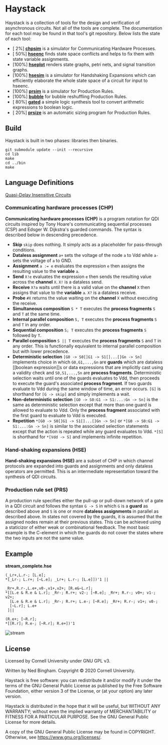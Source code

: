 # Haystack

Haystack is a collection of tools for the design and verification of
asynchronous circuits. Not all of the tools are complete. The documentation for
each tool may be found in that tool's git repository. Below lists the state of
each tool:

 - [  2%] [**chpsim**](https://github.com/broccolimicro/chpsim/) is a simulator for Communicating Hardware Processes.
 - [ 50%] [**hseenc**](https://github.com/broccolimicro/hseenc/) finds state space conflicts and helps to fix them with state variable assignments.
 - [100%] [**hseplot**](https://github.com/broccolimicro/hseplot/) renders state graphs, petri nets, and signal transition graphs.
 - [100%] [**hsesim**](https://github.com/broccolimicro/hsesim/) is a simulator for Handshaking Expansions which can efficiently elaborate the whole state space of a circuit for input to hseenc.
 - [100%] [**prsim**](https://github.com/broccolimicro/prsim/) is a simulator for Production Rules.
 - [100%] [**bubble**](https://github.com/broccolimicro/bubble/) for bubble reshuffling Production Rules.
 - [ 80%] [**gated**](https://github.com/broccolimicro/gated/) a simple logic synthesis tool to convert arithmetic expressions to boolean logic.
 - [ 20%] [**prsize**](https://github.com/broccolimicro/prsize/) is an automatic sizing program for Production Rules.

## Build

Haystack is built in two phases: libraries then binaries.

```
git submodule update --init --recursive
cd lib
make
cd ../bin
make
```

## Language Definitions
[Quasi-Delay Insensitive Circuits](https://en.wikipedia.org/wiki/Quasi-delay-insensitive_circuit)

### Communicating hardware processes (CHP)

**Communicating hardware processes (CHP)** is a program notation for QDI circuits inspired by Tony Hoare's communicating sequential processes (CSP) and Edsger W. Dijkstra's guarded commands. The syntax is described below in descending precedence.

* **Skip** `skip` does nothing. It simply acts as a placeholder for pass-through conditions.
* **Dataless assignment** `a+` sets the voltage of the node `a` to Vdd while `a-` sets the voltage of `a` to GND.
* **Assignment** `a := e` evaluates the expression `e` then assigns the resulting value to the **variable** `a`.
* **Send** `X!e` evaluates the expression `e` then sends the resulting value across the **channel** `X`. `X!` is a dataless send.
* **Receive** `X?a` waits until there is a valid value on the **channel** `X` then assigns that value to the **variable** `a`. `X?` is a dataless receive.
* **Probe** `#X` returns the value waiting on the **channel** `X` without executing the receive.
* **Simultaneous composition** `S * T` executes the **process fragments** `S` and `T` at the same time.
* **Internal parallel composition** `S, T` executes the **process fragments** `S` and `T` in any order.
* **Sequential composition** `S; T` executes the **process fragments** `S` followed by `T`.
* **Parallel composition** `S || T` executes the **process fragments** `S` and `T` in any order. This is functionally equivalent to internal parallel composition but with lower precedence.
* **Deterministic selection** `[G0 -> S0[]G1 -> S1[]...[]Gn -> Sn]` implements choice in which `G0,G1,...,Gn` are **guards** which are dataless [[boolean expression]]s or data expressions that are implicitly cast using a validity check and `S0,S1,...,Sn` are **process fragments**. Deterministic selection waits until one of the guards evaluates to Vdd, then proceeds to execute the guard's associated **process fragment**. If two guards evaluate to Vdd during the same window of time, an error occurs. `[G]` is shorthand for `[G -> skip]` and simply implements a wait.
* **Non-deterministic selection** `[G0 -> S0:G1 -> S1:...:Gn -> Sn]` is the same as deterministic selection except that more than one guard is allowed to evaluate to Vdd. Only the **process fragment** associated with the first guard to evaluate to Vdd is executed.
* **Repetition** `*[G0 -> S0[]G1 -> S1[]...[]Gn -> Sn]` or `*[G0 -> S0:G1 -> S1:...:Gn -> Sn]` is similar to the associated selection statements except that the action is repeated while any guard evaluates to Vdd. `*[S]` is shorthand for `*[Vdd -> S]` and implements infinite repetition.

### Hand-shaking expansions (HSE)

**Hand-shaking expansions (HSE)** are a subset of CHP in which channel
protocols are expanded into guards and assignments and only dataless operators
are permitted. This is an intermediate representation toward the synthesis of
QDI circuits.

### Production rule set (PRS)
A production rule specifies either the pull-up or pull-down network of a gate
in a QDI circuit and follows the syntax `G -> S` in which `G` is a **guard** as
described above and `S` is one or more **dataless assignments** in parallel as
described above. In states not covered by the guards, it is assumed that the
assigned nodes remain at their previous states. This can be achieved using a
staticizor of either weak or combinational feedback. The most basic example is
the C-element in which the guards do not cover the states where the two inputs
are not the same value.

## Example

**stream_complete.hse**
```
(_Lr+,L.r-; [L.e];
*[_Lr-; L.r+; [~L.e]; _Lr+; L.r-; [L.e]])'1 ||

_Rr+,R.r-,L.e+,v0-,v1+,v2+; [R.e&~L.r];
*[[L.e & R.e & L.r]; _Rr-; R.r+; v2-; [~R.e]; _Rr+; R.r-; v0+; v1-; v2+;
  [L.e & R.e & L.r]; _Rr-; R.r+; L.e-; [~R.e]; _Rr+; R.r-; v1+; v0-;
  [~L.r]; L.e+
 ]||

(R.e+; [~R.r];
*[[R.r]; R.e-; [~R.r]; R.e+])'1
```

![stream](https://github.com/broccolimicro/haystack/assets/8902287/55b7a2dd-d651-4169-a9f9-57c9241a6687)

## License

Licensed by Cornell University under GNU GPL v3.

Written by Ned Bingham.
Copyright © 2020 Cornell University.

Haystack is free software: you can redistribute it and/or modify
it under the terms of the GNU General Public License as published by
the Free Software Foundation, either version 3 of the License, or
(at your option) any later version.

Haystack is distributed in the hope that it will be useful,
but WITHOUT ANY WARRANTY; without even the implied warranty of
MERCHANTABILITY or FITNESS FOR A PARTICULAR PURPOSE.  See the
GNU General Public License for more details.

A copy of the GNU General Public License may be found in COPYRIGHT.
Otherwise, see <https://www.gnu.org/licenses/>.

